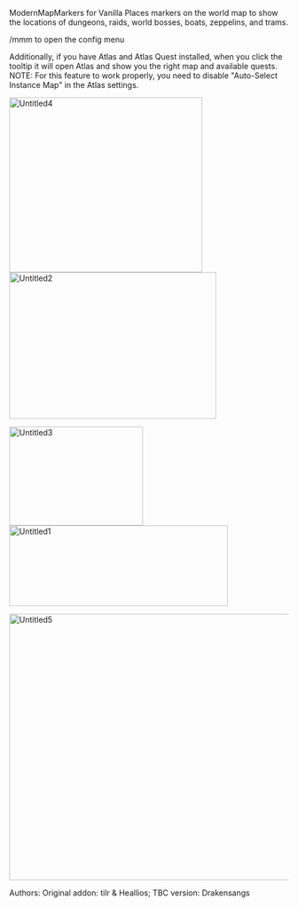 ModernMapMarkers for Vanilla
Places markers on the world map to show the locations of dungeons, raids, world bosses, boats, zeppelins, and trams.

/mmm to open the config menu

Additionally, if you have Atlas and Atlas Quest installed, when you click the tooltip it will open Atlas and show you the right map and available quests.
NOTE: For this feature to work properly, you need to disable "Auto-Select Instance Map" in the Atlas settings.

<img width="348" height="315" alt="Untitled4" src="https://github.com/user-attachments/assets/0e4760ee-fdbf-477f-b47b-8c85dd3bc8bb" /> <img width="373" height="264" alt="Untitled2" src="https://github.com/user-attachments/assets/8a81100d-d401-4a93-86ec-69437e53feab" />

<img width="241" height="178" alt="Untitled3" src="https://github.com/user-attachments/assets/3eb2fdcc-55aa-4596-8bbd-398ab7d2da44" /> <img width="394" height="145" alt="Untitled1" src="https://github.com/user-attachments/assets/78bbb456-50e3-41d9-8302-07f9794159df" />

<img width="520" height="480" alt="Untitled5" src="https://github.com/user-attachments/assets/808eb250-7e97-4ddf-a2ff-462cde774eee" />

Authors: Original addon: tilr & Heallios; TBC version: Drakensangs
